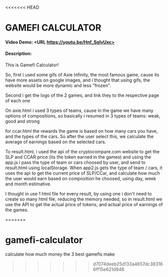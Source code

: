 <<<<<<< HEAD
# GAMEFI CALCULATOR
#### Video Demo:  <URL https://youtu.be/Hnf_SqIvUxc>
#### Description:

This is Gamefi Calculator!

So, first i used some gifs of Axie Infinity, the most famous game, cause its have more assets on google images, and i thought that using gifs, the website would be more dynamic and less "frozen".

Second i get the logo of the 2 games, and link they to the respective page of each one

On axie.html i used 3 types of teams, cause in the game we have many options of compositions, so basically i resumed in 3 types of teams: weak, good and strong

for ccar.html the rewards the game is based on how many cars you have, and the types of the cars. So after the user select this, we calculate the average of earnings based on the selected cars.

To result.html, i used the api of the cryptocompare.com website to get the SLP and CCAR price (its the token earned in the games) and using the app.js i pass the type of team or cars choosed by user, and send to result.html using localStorage.
When app2.js gets the type of team / cars, it uses the api to get the current price of SLP/CCar, and calculate how much the user would earn based on composition he choosed, using day, week and month estimative. 

I thought in use 1 html file for every result, by using one i don't need to create so many html file, reducing the memory needed, so in result.html we use the API to get the actual price of tokens, and actual price of earnings of the games.


=======
# gamefi-calculator
calculate how much money the 3 best gamefis make 
>>>>>>> d7074deeb25d133a4657dc383166ff15e621d948
